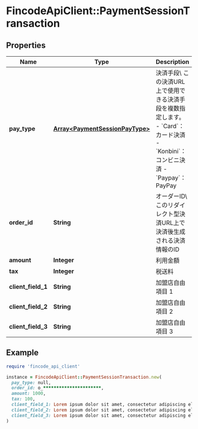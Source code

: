 # FincodeApiClient::PaymentSessionTransaction

## Properties

| Name | Type | Description | Notes |
| ---- | ---- | ----------- | ----- |
| **pay_type** | [**Array&lt;PaymentSessionPayType&gt;**](PaymentSessionPayType.md) | 決済手段\\ この決済URL上で使用できる決済手段を複数指定します。  - &#x60;Card&#x60;：カード決済 - &#x60;Konbini&#x60;：コンビニ決済 - &#x60;Paypay&#x60;：PayPay  | [optional] |
| **order_id** | **String** | オーダーID\\ このリダイレクト型決済URL上で決済後生成される決済情報のID  | [optional] |
| **amount** | **Integer** | 利用金額  | [optional] |
| **tax** | **Integer** | 税送料  | [optional] |
| **client_field_1** | **String** | 加盟店自由項目 1  | [optional] |
| **client_field_2** | **String** | 加盟店自由項目 2  | [optional] |
| **client_field_3** | **String** | 加盟店自由項目 3  | [optional] |

## Example

```ruby
require 'fincode_api_client'

instance = FincodeApiClient::PaymentSessionTransaction.new(
  pay_type: null,
  order_id: o_**********************,
  amount: 1000,
  tax: 100,
  client_field_1: Lorem ipsum dolor sit amet, consectetur adipiscing elit, sed do eiusmod tempor incididunt ut labore,
  client_field_2: Lorem ipsum dolor sit amet, consectetur adipiscing elit, sed do eiusmod tempor incididunt ut labore,
  client_field_3: Lorem ipsum dolor sit amet, consectetur adipiscing elit, sed do eiusmod tempor incididunt ut labore
)
```

